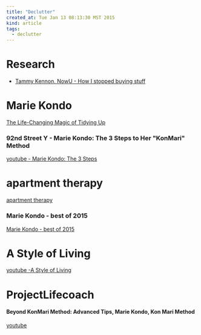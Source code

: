 ```yaml
---
title: "Declutter"
created_at: Tue Jan 13 08:13:30 MST 2015
kind: article
tags:
  - declutter
---
```


# Research

* [Tammy Kennon, NowU - How I stopped buying stuff](http://www.nowu.com/article/plan/how-i-stopped-buying-stuff/19166893/)

# Marie Kondo

<a href="http://www.amazon.com/The-Life-Changing-Magic-Tidying-Decluttering/dp/1607747308" target="_blank">The Life-Changing Magic of Tidying Up</a>


### 92nd Street Y - Marie Kondo: The 3 Steps to Her "KonMari" Method

<a href="https://www.youtube.com/watch?v=5rQeR6s75Ss" target="_blank">youtube - Marie Kondo: The 3 Steps</a>

# apartment therapy

<a href="http://www.apartmenttherapy.com/" target="_blank">apartment therapy</a>

### Marie Kondo - best of 2015

<a href="http://www.apartmenttherapy.com/" target="_blank">Marie Kondo - best of 2015</a>


# A Style of Living


<a href="https://www.youtube.com/channel/UCFu-mar_13f_B2vFKR-p9Fw" target="_blank">youtube -A Style of Living</a>

# ProjectLifecoach

#### Beyond KonMari Method: Advanced Tips, Marie Kondo, Kon Mari Method

<a href="https://www.youtube.com/watch?v=GbxFSHntRFE" target="_blank">youtube</a>


<!--
html boilerplate
<a href="" target="_blank"></a>
<img src="" width="400px">
-->

